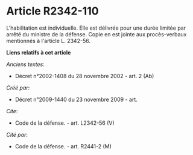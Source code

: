 # Article R2342-110

L'habilitation est individuelle. Elle est délivrée pour une durée limitée par arrêté du ministre de la défense. Copie en est
jointe aux procès-verbaux mentionnés à l'article L. 2342-56.

**Liens relatifs à cet article**

_Anciens textes_:

  - Décret n°2002-1408 du 28 novembre 2002 - art. 2 (Ab)

_Créé par_:

  - Décret n°2009-1440 du 23 novembre 2009 - art.

_Cite_:

  - Code de la défense. - art. L2342-56 (V)

_Cité par_:

  - Code de la défense. - art. R2441-2 (M)
